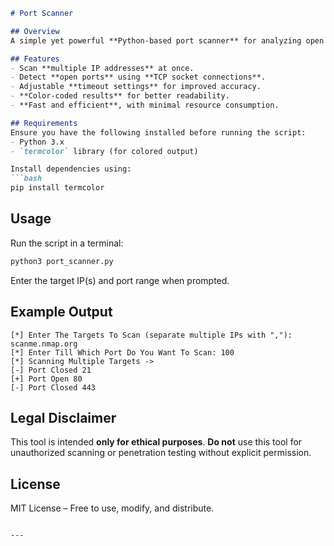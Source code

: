 ```md
# Port Scanner

## Overview
A simple yet powerful **Python-based port scanner** for analyzing open ports on a given target IP address. This tool is useful for **security assessments**, ethical hacking, and learning about **network services**.

## Features
- Scan **multiple IP addresses** at once.
- Detect **open ports** using **TCP socket connections**.
- Adjustable **timeout settings** for improved accuracy.
- **Color-coded results** for better readability.
- **Fast and efficient**, with minimal resource consumption.

## Requirements
Ensure you have the following installed before running the script:
- Python 3.x
- `termcolor` library (for colored output)

Install dependencies using:
```bash
pip install termcolor
```

## Usage
Run the script in a terminal:
```bash
python3 port_scanner.py
```
Enter the target IP(s) and port range when prompted.

## Example Output
```
[*] Enter The Targets To Scan (separate multiple IPs with ","): scanme.nmap.org
[*] Enter Till Which Port Do You Want To Scan: 100
[*] Scanning Multiple Targets ->
[-] Port Closed 21
[+] Port Open 80
[-] Port Closed 443
```

## Legal Disclaimer
This tool is intended **only for ethical purposes**. **Do not** use this tool for unauthorized scanning or penetration testing without explicit permission.

## License
MIT License – Free to use, modify, and distribute.
```

---
